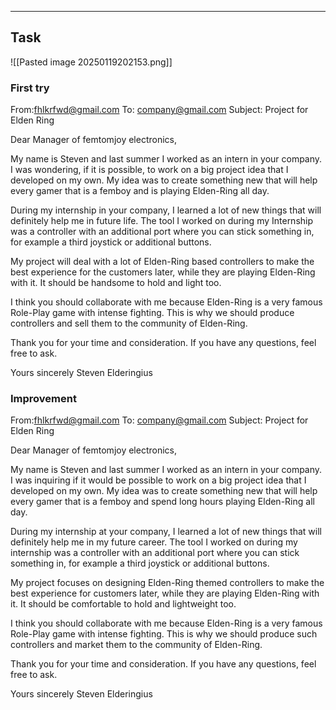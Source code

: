 ___
## Task
![[Pasted image 20250119202153.png]]
### First try
From:fhlkrfwd@gmail.com
To: company@gmail.com
Subject: Project for Elden Ring

Dear Manager of femtomjoy electronics,

My name is Steven and last summer I worked as an intern in your company. I was wondering, if it is possible, to work on a big project idea that I developed on my own. My idea was to create something new that will help every gamer that is a femboy and is playing Elden-Ring all day.

During my internship in your company, I learned a lot of new things that will definitely help me in future life. The tool I worked on during my Internship was a controller with an additional port where you can stick something in, for example a third joystick or additional buttons.

My project will deal with a lot of Elden-Ring based controllers to make the best experience for the customers later, while they are playing Elden-Ring with it. It should be handsome to hold and light too.

I think you should collaborate with me because Elden-Ring is a very famous Role-Play game with intense fighting. This is why we should produce controllers and sell them to the community of Elden-Ring.

Thank you for your time and consideration. If you have any questions, feel free to ask.

Yours sincerely
Steven Elderingius

### Improvement

From:fhlkrfwd@gmail.com
To: company@gmail.com
Subject: Project for Elden Ring

Dear Manager of femtomjoy electronics,

My name is Steven and last summer I worked as an intern in your company. I was inquiring if it would be possible to work on a big project idea that I developed on my own. My idea was to create something new that will help every gamer that is a femboy and spend long hours playing Elden-Ring all day.

During my internship at your company, I learned a lot of new things that will definitely help me in my future career. The tool I worked on during my internship was a controller with an additional port where you can stick something in, for example a third joystick or additional buttons.

My project focuses on designing Elden-Ring themed controllers to make the best experience for customers later, while they are playing Elden-Ring with it. It should be comfortable to hold and lightweight too.

I think you should collaborate with me because Elden-Ring is a very famous Role-Play game with intense fighting. This is why we should produce such controllers and market them to the community of Elden-Ring.

Thank you for your time and consideration. If you have any questions, feel free to ask.

Yours sincerely
Steven Elderingius


